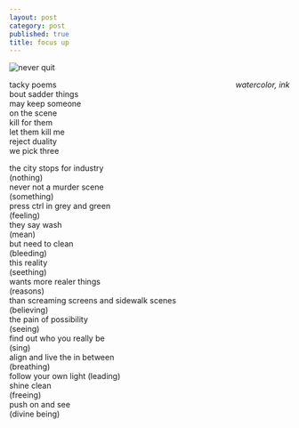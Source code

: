 ```yaml
---
layout: post
category: post
published: true
title: focus up
---
```

![never quit]({{site.baseurl}}/media/never-quit.jpeg)
<!--more-->
<span class='date' style='float:right;'>*watercolor, ink*</span>


tacky poems  
bout sadder things  
may keep someone  
on the scene  
kill for them  
let them kill me  
reject duality  
we pick three  


the city stops for industry  
(nothing)  
never not a murder scene  
(something)  
press ctrl in grey and green  
(feeling)  
they say wash  
(mean)  
but need to clean  
(bleeding)  
this reality  
(seething)  
wants more realer things  
(reasons)  
than screaming screens and sidewalk scenes  
(believing)  
the pain of possibility  
(seeing)  
find out who you really be  
(sing)  
align and live the in between  
(breathing)  
follow your own light 
(leading)  
shine clean  
(freeing)  
push on and see  
(divine being)  